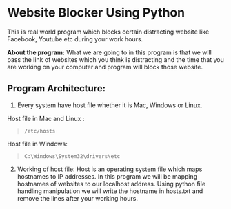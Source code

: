 # Website Blocker Using Python
This is real world program which blocks certain distracting website like Facebook, Youtube etc during your work hours.

**About the program:** What we are going to in this program is that we will pass the link of websites which you think is distracting and the time that you are working on your computer and program will block those website.

## Program Architecture:
1. Every system have host file whether it is Mac, Windows or Linux.

Host file in Mac and Linux :
> `/etc/hosts`

Host file in Windows:
> `C:\Windows\System32\drivers\etc`

2. Working of host file: Host is an operating system file which maps hostnames to IP addresses. In this program we will be mapping hostnames of websites to our localhost address. Using python file handling manipulation we will write the hostname in hosts.txt and remove the lines after your working hours.
